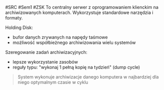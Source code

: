 #SRC #Sem1 #ZSK
To centralny serwer z oprogramowaniem klienckim na archiwizowanych komputerach. Wykorzystuje standardowe narzędzia i formaty.

Holding Disk:
- bufor danych zrywanych na napędy taśmowe
- możliwość współbieżnego archiwizowania wielu systemów

Szeregowanie zadań archiwizacyjnych:
- lepsze wykorzystanie zasobów
- reguły typu: "wykonaj 1 pełną kopię na tydzień" (dump cycle)

> System wykonuje archiwizacje danego komputera w najbardziej dla niego optymalnym czasie w cyklu
